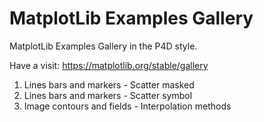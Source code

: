 # MatplotLib Examples Gallery
MatplotLib Examples Gallery in the P4D style.

Have a visit: https://matplotlib.org/stable/gallery

1. Lines bars and markers - Scatter masked
2. Lines bars and markers - Scatter symbol
3. Image contours and fields - Interpolation methods
